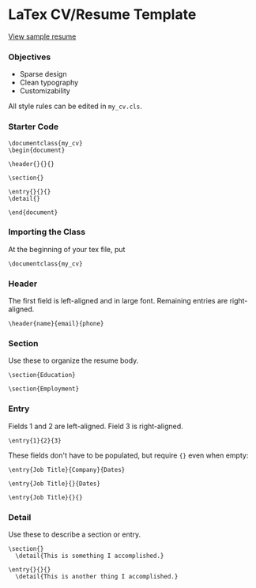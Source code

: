 # LaTex CV/Resume Template

[View sample resume](https://github.com/Awjin/cv-template/blob/master/sample.pdf)

### Objectives
- Sparse design
- Clean typography
- Customizability

All style rules can be edited in `my_cv.cls`.

### Starter Code
```
\documentclass{my_cv}
\begin{document}

\header{}{}{}

\section{}

\entry{}{}{}
\detail{}

\end{document}
```

### Importing the Class
At the beginning of your tex file, put
```
\documentclass{my_cv}
```

### Header
The first field is left-aligned and in large font. Remaining entries are right-aligned.
```
\header{name}{email}{phone}
```

### Section
Use these to organize the resume body.
```
\section{Education}

\section{Employment}
```

### Entry
Fields 1 and 2 are left-aligned. Field 3 is right-aligned.
```
\entry{1}{2}{3}
```
These fields don't have to be populated, but require `{}` even when empty:
```
\entry{Job Title}{Company}{Dates}

\entry{Job Title}{}{Dates}

\entry{Job Title}{}{}
```

### Detail
Use these to describe a section or entry.
```
\section{}
  \detail{This is something I accomplished.}

\entry{}{}{}
  \detail{This is another thing I accomplished.}
```
